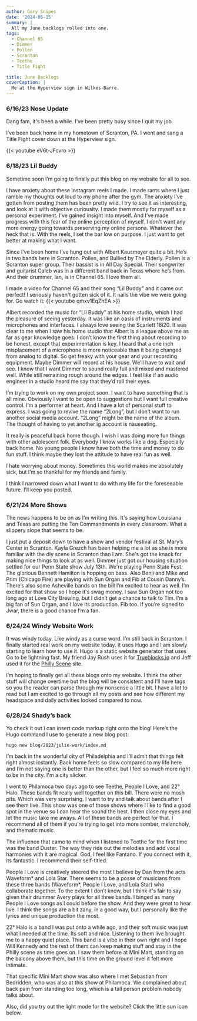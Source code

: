 ```yaml
---
author: Gary Snipes
date: '2024-06-15'
summary: |
  All my June backlogs rolled into one. 
tags: 
  - Channel 65
  - Dimmer
  - Pollen
  - Scranton
  - Teethe
  - Title Fight

title: June Backlogs
coverCaption: |
  Me at the Hyperview sign in Wilkes-Barre.
---
```


### 6/16/23 Nose Update
Dang fam, it's been a while. I’ve been pretty busy since I quit my job. 

I’ve been back home in my hometown of Scranton, PA. I went and sang a Title Fight cover down at the Hyperview sign.

{{< youtube eV6t-JFcvro >}}

### 6/18/23 Lil Buddy

Sometime soon I’m going to finally put this blog on my website for all to see.

I have anxiety about these Instagram reels I made. I made rants where I just ramble my thoughts out loud to my phone after the gym. The anxiety I’ve gotten from posting them has been pretty wild. I try to see it as interesting, and look at it with objective curiousity. I made them mostly for myself as a personal experiment. I’ve gained insight into myself. And I’ve made progress with this fear of the online perception of myself. I don't want any more energy going towards preserving my online persona. Whatever the heck that is. With the reels, I set the bar low on purpose. I just want to get better at making what I want.  

Since I’ve been home I’ve hung out with Albert Kausmeyer quite a bit. He’s in two bands here in Scranton. Pollen, and Bullied by The Elderly. Pollen is a Scranton super group. Their bassist is in All Day Special. Their songwriter and guitarist Caleb was in a different band back in Texas where he’s from. And their drummer, Ian, is in Channel 65. I love them all. 

I made a video for Channel 65 and their song “Lil Buddy” and it came out perfect! I seriously haven't gotten sick of it. It nails the vibe we were going for. Go watch it: 
{{< youtube qmxv1EqZhEA >}}

Albert recorded the music for “Lil Buddy” at his home studio, which I had the pleasure of seeing yesterday. It was like an oasis of instruments and microphones and interfaces. I always love seeing the Scarlett 18i20. It was clear to me when I saw his home studio that Albert is a league above me as far as gear knowledge goes. I don’t know the first thing about recording to be honest, except that experimentation is key. I heard that a one inch misplacement of a microphone is more noticeable than it being changed from analog to digital. So get freaky with your gear and your recording equipment. Maybe Dimmer will record at his house. We’ll have to wait and see. I know that I want Dimmer to sound really full and mixed and mastered well. While still remaining rough around the edges. I feel like if an audio engineer in a studio heard me say that they’d roll their eyes. 

I’m trying to work on my own project soon. I want to have something that is all mine. Obviously I want to be open to suggestions but I want full creative control. I’m a performer at heart. And I have a lot of personal stuff to express. I was going to revive the name “2Long”, but I don’t want to run another social media account. “2Long” might be the name of the album. The thought of having to yet another ig account is nauseating. 

It really is peaceful back home though. I wish I was doing more fun things with other adolescent folk. Everybody I know works like a dog. Especially back home. No young people I know have both the time and money to do fun stuff. I think maybe they lost the attitude to have real fun as well.  

I hate worrying about money. Sometimes this world makes me absolutely sick, but I’m so thankful for my friends and family. 

I think I narrowed down what I want to do with my life for the foreseeable future. I’ll keep you posted. 

### 6/21/24  More Shows
The news happens to be on as I’m writing this. It's saying how Louisiana and Texas are putting the Ten Commandments in every classroom. What a slippery slope that seems to be. 

I just put a deposit down to have a show and vendor festival at St. Mary’s Center in Scranton. Kayla Grezch has been helping me a lot as she is more familiar with the diy scene in Scranton than I am. She's got the knack for making nice things to look at as well. Dimmer just got our housing situation settled for our Penn State show July 13th. We're playing Penn State Fest. The glorious Bennett Hamilton is hopping on bass. Also Benji and Mike and Prim (Chicago Fire) are playing with Sun Organ and Fib at Cousin Danny’s. There’s also some Asheville bands on the bill I’m excited to hear as well. I’m excited for that show so I hope it's swag money. I saw Sun Organ not too long ago at Love City Brewing, but I didn’t get a chance to talk to Tim. I’m a big fan of Sun Organ, and I love its production. Fib too. If you’re signed to Jwar, there is a good chance I’m a fan.

### 6/24/24 Windy Website Work
It was windy today. Like windy as a curse word. I’m still back in Scranton. I finally started real work on my website today. It uses Hugo and I am slowly starting to learn how to use it. Hugo is a static website generator that uses Go to be lightning fast. My friend Jay Rush uses it for [Trueblocks.io](https://trueblocks.io/) and Jeff used it for the [Philly Scene](https://phillyscene.net/) site. 

I’m hoping to finally get all these blogs onto my website. I think the other stuff will change overtime but the blog will be consistent and I’ll have tags so you the reader can parse through my nonsense a little bit. I have a lot to read but I am excited to go through all my posts and see how different my headspace and daily activities looked compared to now. 

### 6/28/24 Shady’s back

Yo check it out I can insert code markup right onto the blog! Here’s the Hugo command I use to generate a new blog post: 

```console
hugo new blog/2023/julie-work/index.md
```

I’m back in the wonderful city of Philadelphia and I’ll admit that things felt right almost instantly. Back home feels so slow compared to my life here and I’m not saying one is better than the other, but I feel so much more right to be in the city. I'm a city slicker.

I went to Philamoca two days ago to see Teethe, People I Love, and 22° Halo. These bands fit really well together on this bill. There were no mosh pits. Which was very surprising. I want to try and talk about bands after I see them live. This show was one of those shows where I like to find a good spot in the venue so I can hear the sound the best. I then close my eyes and let the music take me aways. All of these bands are perfect for that. I recommend all of them if you’re trying to get into more somber, melancholy, and thematic music. 

The influence that came to mind when I listened to Teethe for the first time was the band Duster. The way they ride out the melodies and add vocal harmonies with it are magical. God, I feel like Fantano. If you connect with it, its fantastic. I recommend their self-titled.

People I Love is creatively steered the most I believe by Dan from the acts Waveform* and Lola Star. There seems to be a posse of musicians from these three bands (Waveform*, People I Love, and Lola Star) who collaborate together. To the extent I don’t know, but I think it's fair to say given their drummer Avery plays for all three bands. I binged as many People I Love songs as I could before the show. And they were great to hear live. I think the songs are a bit zany, in a good way, but I personally like the lyrics and unique production the most. 

22° Halo is a band I was put onto a while ago, and their soft music was just what I needed at the time. Its soft and nice. Listening  to them live brought me to a happy quiet place. This band is a vibe in their own right and I hope Will Kennedy and the rest of them can keep making stuff and stay in the Philly scene as time goes on. I saw them before at Mini Mart, standing on the balcony above them, but this time on the ground level it felt more intimate. 

That specific Mini Mart show was also where I met Sebastian from Bedridden, who was also at this show at Philamoca. We complained about back pain from standing too long, which is a tall person problem nobody talks about. 

Also, did you try out the light mode for the website? Click the little sun icon below. 